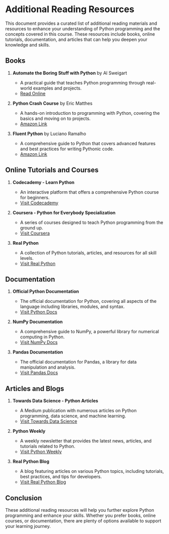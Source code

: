 # Additional Reading Resources

This document provides a curated list of additional reading materials and resources to enhance your understanding of Python programming and the concepts covered in this course. These resources include books, online tutorials, documentation, and articles that can help you deepen your knowledge and skills.

## Books

1. **Automate the Boring Stuff with Python** by Al Sweigart
   - A practical guide that teaches Python programming through real-world examples and projects.
   - [Read Online](https://automatetheboringstuff.com/)

2. **Python Crash Course** by Eric Matthes
   - A hands-on introduction to programming with Python, covering the basics and moving on to projects.
   - [Amazon Link](https://www.amazon.com/Python-Crash-Course-Hands-Project-Based/dp/1593279280)

3. **Fluent Python** by Luciano Ramalho
   - A comprehensive guide to Python that covers advanced features and best practices for writing Pythonic code.
   - [Amazon Link](https://www.amazon.com/Fluent-Python-Concise-Effective-Programming/dp/1491946228)

## Online Tutorials and Courses

1. **Codecademy - Learn Python**
   - An interactive platform that offers a comprehensive Python course for beginners.
   - [Visit Codecademy](https://www.codecademy.com/learn/learn-python-3)

2. **Coursera - Python for Everybody Specialization**
   - A series of courses designed to teach Python programming from the ground up.
   - [Visit Coursera](https://www.coursera.org/specializations/python)

3. **Real Python**
   - A collection of Python tutorials, articles, and resources for all skill levels.
   - [Visit Real Python](https://realpython.com/)

## Documentation

1. **Official Python Documentation**
   - The official documentation for Python, covering all aspects of the language including libraries, modules, and syntax.
   - [Visit Python Docs](https://docs.python.org/3/)

2. **NumPy Documentation**
   - A comprehensive guide to NumPy, a powerful library for numerical computing in Python.
   - [Visit NumPy Docs](https://numpy.org/doc/stable/)

3. **Pandas Documentation**
   - The official documentation for Pandas, a library for data manipulation and analysis.
   - [Visit Pandas Docs](https://pandas.pydata.org/pandas-docs/stable/)

## Articles and Blogs

1. **Towards Data Science - Python Articles**
   - A Medium publication with numerous articles on Python programming, data science, and machine learning.
   - [Visit Towards Data Science](https://towardsdatascience.com/tagged/python)

2. **Python Weekly**
   - A weekly newsletter that provides the latest news, articles, and tutorials related to Python.
   - [Visit Python Weekly](https://www.pythonweekly.com/)

3. **Real Python Blog**
   - A blog featuring articles on various Python topics, including tutorials, best practices, and tips for developers.
   - [Visit Real Python Blog](https://realpython.com/blog/)

## Conclusion

These additional reading resources will help you further explore Python programming and enhance your skills. Whether you prefer books, online courses, or documentation, there are plenty of options available to support your learning journey.